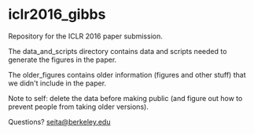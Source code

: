 # iclr2016_gibbs
Repository for the ICLR 2016 paper submission.

The data_and_scripts directory contains data and scripts needed to generate the figures in the paper.

The older_figures contains older information (figures and other stuff) that we didn't include in the paper.

Note to self: delete the data before making public (and figure out how to prevent people from taking older versions).

Questions? seita@berkeley.edu
